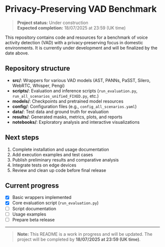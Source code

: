 # Privacy-Preserving VAD Benchmark

> **Project status:** Under construction  
> **Expected completion:** 18/07/2025 at 23:59 (UK time)

This repository contains code and resources for a benchmark of voice activity detection (VAD) with a privacy‑preserving focus in domestic environments. It is currently under development and will be finalized by the date above.

## Repository structure

- **src/**: Wrappers for various VAD models (AST, PANNs, PaSST, Silero, WebRTC, Whisper, Pengi)  
- **scripts/**: Evaluation and inference scripts (`run_evaluation.py`, `run_all_scenarios_unified_FIXED.py`, etc.)  
- **models/**: Checkpoints and pretrained model resources  
- **config/**: Configuration files (e.g., `config_all_scenarios.yaml`)  
- **data/**: Test data and ground truth for evaluation  
- **results/**: Generated masks, metrics, plots, and reports  
- **notebooks/**: Exploratory analysis and interactive visualizations  

## Next steps

1. Complete installation and usage documentation  
2. Add execution examples and test cases  
3. Publish preliminary results and comparative analysis  
4. Integrate tests on edge devices  
5. Review and clean up code before final release  

## Current progress

- [x] Basic wrappers implemented  
- [x] Core evaluation script (`run_evaluation.py`)  
- [ ] Script documentation  
- [ ] Usage examples  
- [ ] Prepare beta release  

---

> **Note:** This README is a work in progress and will be updated. The project will be completed by **18/07/2025 at 23:59 (UK time)**.  
